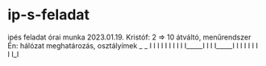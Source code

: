 # ip-s-feladat
ipés feladat órai munka 2023.01.19.
Kristóf: 2 => 10 átváltó, menűrendszer
Én: hálózat meghatározás, osztályímek
 _       _
I I     I I
I I     I I 
I I_____I I
I I_____I I
I I     I I
I I 
I_I
